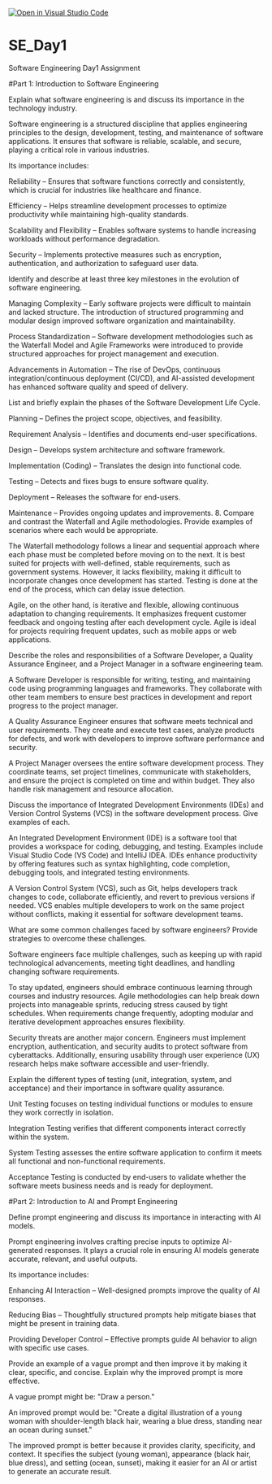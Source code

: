 [![Open in Visual Studio Code](https://classroom.github.com/assets/open-in-vscode-2e0aaae1b6195c2367325f4f02e2d04e9abb55f0b24a779b69b11b9e10269abc.svg)](https://classroom.github.com/online_ide?assignment_repo_id=18377804&assignment_repo_type=AssignmentRepo)
# SE_Day1
Software Engineering Day1 Assignment

#Part 1: Introduction to Software Engineering

Explain what software engineering is and discuss its importance in the technology industry.

Software engineering is a structured discipline that applies engineering principles to the design, development, testing, and maintenance of software applications. It ensures that software is reliable, scalable, and secure, playing a critical role in various industries.

Its importance includes:

Reliability – Ensures that software functions correctly and consistently, which is crucial for industries like healthcare and finance.

Efficiency – Helps streamline development processes to optimize productivity while maintaining high-quality standards.

Scalability and Flexibility – Enables software systems to handle increasing workloads without performance degradation.

Security – Implements protective measures such as encryption, authentication, and authorization to safeguard user data.

Identify and describe at least three key milestones in the evolution of software engineering.

Managing Complexity – Early software projects were difficult to maintain and lacked structure. The introduction of structured programming and modular design improved software organization and maintainability.

Process Standardization – Software development methodologies such as the Waterfall Model and Agile Frameworks were introduced to provide structured approaches for project management and execution.

Advancements in Automation – The rise of DevOps, continuous integration/continuous deployment (CI/CD), and AI-assisted development has enhanced software quality and speed of delivery.

List and briefly explain the phases of the Software Development Life Cycle.

Planning – Defines the project scope, objectives, and feasibility.


Requirement Analysis – Identifies and documents end-user specifications.


Design – Develops system architecture and software framework.


Implementation (Coding) – Translates the design into functional code.


Testing – Detects and fixes bugs to ensure software quality.


Deployment – Releases the software for end-users.


Maintenance – Provides ongoing updates and improvements.
8. 
Compare and contrast the Waterfall and Agile methodologies. Provide examples of scenarios where each would be appropriate.

The Waterfall methodology follows a linear and sequential approach where each phase must be completed before moving on to the next. It is best suited for projects with well-defined, stable requirements, such as government systems. However, it lacks flexibility, making it difficult to incorporate changes once development has started. Testing is done at the end of the process, which can delay issue detection.

Agile, on the other hand, is iterative and flexible, allowing continuous adaptation to changing requirements. It emphasizes frequent customer feedback and ongoing testing after each development cycle. Agile is ideal for projects requiring frequent updates, such as mobile apps or web applications.

Describe the roles and responsibilities of a Software Developer, a Quality Assurance Engineer, and a Project Manager in a software engineering team.

A Software Developer is responsible for writing, testing, and maintaining code using programming languages and frameworks. They collaborate with other team members to ensure best practices in development and report progress to the project manager.

A Quality Assurance Engineer ensures that software meets technical and user requirements. They create and execute test cases, analyze products for defects, and work with developers to improve software performance and security.

A Project Manager oversees the entire software development process. They coordinate teams, set project timelines, communicate with stakeholders, and ensure the project is completed on time and within budget. They also handle risk management and resource allocation.

Discuss the importance of Integrated Development Environments (IDEs) and Version Control Systems (VCS) in the software development process. Give examples of each.

An Integrated Development Environment (IDE) is a software tool that provides a workspace for coding, debugging, and testing. Examples include Visual Studio Code (VS Code) and IntelliJ IDEA. IDEs enhance productivity by offering features such as syntax highlighting, code completion, debugging tools, and integrated testing environments.

A Version Control System (VCS), such as Git, helps developers track changes to code, collaborate efficiently, and revert to previous versions if needed. VCS enables multiple developers to work on the same project without conflicts, making it essential for software development teams.

What are some common challenges faced by software engineers? Provide strategies to overcome these challenges.

Software engineers face multiple challenges, such as keeping up with rapid technological advancements, meeting tight deadlines, and handling changing software requirements.

To stay updated, engineers should embrace continuous learning through courses and industry resources. Agile methodologies can help break down projects into manageable sprints, reducing stress caused by tight schedules. When requirements change frequently, adopting modular and iterative development approaches ensures flexibility.

Security threats are another major concern. Engineers must implement encryption, authentication, and security audits to protect software from cyberattacks. Additionally, ensuring usability through user experience (UX) research helps make software accessible and user-friendly.

Explain the different types of testing (unit, integration, system, and acceptance) and their importance in software quality assurance.

Unit Testing focuses on testing individual functions or modules to ensure they work correctly in isolation.

Integration Testing verifies that different components interact correctly within the system.

System Testing assesses the entire software application to confirm it meets all functional and non-functional requirements.

Acceptance Testing is conducted by end-users to validate whether the software meets business needs and is ready for deployment.

#Part 2: Introduction to AI and Prompt Engineering


Define prompt engineering and discuss its importance in interacting with AI models.

Prompt engineering involves crafting precise inputs to optimize AI-generated responses. It plays a crucial role in ensuring AI models generate accurate, relevant, and useful outputs.

Its importance includes:

Enhancing AI Interaction – Well-designed prompts improve the quality of AI responses.

Reducing Bias – Thoughtfully structured prompts help mitigate biases that might be present in training data.

Providing Developer Control – Effective prompts guide AI behavior to align with specific use cases.

Provide an example of a vague prompt and then improve it by making it clear, specific, and concise. Explain why the improved prompt is more effective.

A vague prompt might be:
"Draw a person."

An improved prompt would be:
"Create a digital illustration of a young woman with shoulder-length black hair, wearing a blue dress, standing near an ocean during sunset."

The improved prompt is better because it provides clarity, specificity, and context. It specifies the subject (young woman), appearance (black hair, blue dress), and setting (ocean, sunset), making it easier for an AI or artist to generate an accurate result.
